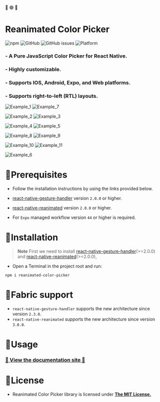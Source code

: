 :red_circle: :green_circle: :large_blue_circle:

# Reanimated Color Picker

![npm](https://img.shields.io/npm/v/reanimated-color-picker?style=for-the-badge)
![GitHub](https://img.shields.io/github/license/alabsi91/reanimated-color-picker?style=for-the-badge)
![GitHub issues](https://img.shields.io/github/issues/alabsi91/reanimated-color-picker?style=for-the-badge)
![Platform](https://img.shields.io/badge/Platform-IOS%20%7C%20Android%20%7C%20Expo%20%7C%20Web-informational?style=for-the-badge)

### - A Pure JavaScript Color Picker for React Native.

### - Highly customizable.

### - Supports IOS, Android, Expo, and Web platforms.

### - Supports right-to-left (RTL) layouts.

![Example_1](https://raw.githubusercontent.com/alabsi91/reanimated-color-picker/main/images/example_1.png)
![Example_7](https://raw.githubusercontent.com/alabsi91/reanimated-color-picker/main/images/example_7.png)

![Example_2](https://raw.githubusercontent.com/alabsi91/reanimated-color-picker/main/images/example_2.png)
![Example_3](https://raw.githubusercontent.com/alabsi91/reanimated-color-picker/main/images/example_3.png)

![Example_4](https://raw.githubusercontent.com/alabsi91/reanimated-color-picker/main/images/example_4.png)
![Example_5](https://raw.githubusercontent.com/alabsi91/reanimated-color-picker/main/images/example_5.png)

![Example_8](https://raw.githubusercontent.com/alabsi91/reanimated-color-picker/main/images/example_8.png)
![Example_9](https://raw.githubusercontent.com/alabsi91/reanimated-color-picker/main/images/example_9.png)

![Example_10](https://raw.githubusercontent.com/alabsi91/reanimated-color-picker/main/images/example_10.png)
![Example_11](https://raw.githubusercontent.com/alabsi91/reanimated-color-picker/main/images/example_11.png)

![Example_6](https://raw.githubusercontent.com/alabsi91/reanimated-color-picker/main/images/example_6.png)

# :small_blue_diamond:Prerequisites

- Follow the installation instructions by using the links provided below.

- [react-native-gesture-handler](https://docs.swmansion.com/react-native-gesture-handler/docs/installation) version `2.0.0` or higher.

- [react-native-reanimated](https://docs.swmansion.com/react-native-reanimated/docs/fundamentals/installation) version `2.0.0` or higher.

- For `Expo` managed workflow version `44` or higher is required.

# :small_blue_diamond:Installation

> **Note**
> First we need to install [react-native-gesture-handler](https://docs.swmansion.com/react-native-gesture-handler/docs/installation)(>=2.0.0) and [react-native-reanimated](https://docs.swmansion.com/react-native-reanimated/docs/fundamentals/installation)(>=2.0.0),

- Open a Terminal in the project root and run:

```
npm i reanimated-color-picker
```

# :small_blue_diamond:Fabric support

- `react-native-gesture-handler` supports the new architecture since version `2.3.0`.
- `react-native-reanimated` supports the new architecture since version `3.0.0`.

# :small_blue_diamond:Usage

### [📖 View the documentation site 📖](https://alabsi91.github.io/reanimated-color-picker/)

# :small_blue_diamond:License

- Reanimated Color Picker library is licensed under [**The MIT License.**](https://github.com/alabsi91/reanimated-color-picker/blob/main/LICENSE)
